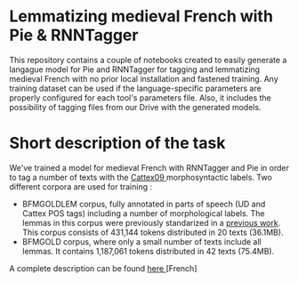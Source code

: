 # Lemmatizing medieval French with Pie & RNNTagger

This repository contains a couple of notebooks created to easily generate a langague model for Pie and RNNTagger for tagging and lemmatizing medieval French with no prior local installation and fastened training. Any training dataset can be used if the language-specific parameters are properly configured for each tool's parameters file. Also, it includes the possibility of tagging files from our Drive with the generated models.


# Short description of the task

We've trained a model for medieval French with RNNTagger and Pie in order to tag a number of texts with the <a href="http://bfm.ens-lyon.fr/IMG/pdf/Cattex2009_manuel_2.0.pdf">Cattex09 </a> morphosyntactic labels. Two different corpora are used for training : 
- BFMGOLDLEM corpus, fully annotated in parts of speech (UD and Cattex POS tags) including a number of morphological labels. The lemmas in this corpus were previously standarized in a <a href="https://github.com/CristinaGHolgado/Lemmatisation_AncienFran-ais">previous work</a>. This corpus consists of 431,144 tokens distributed in 20 texts (36.1MB).
- BFMGOLD corpus, where only a small number of texts include all lemmas. It contains 1,187,061 tokens distributed in 42 texts (75.4MB).

A complete description can be found <a href="https://gitlab.huma-num.fr/lemmatisation-fro/bfm-lem/-/blob/master/doc/description_nlppie_rnntagger.pdf"> here </a> [French]
